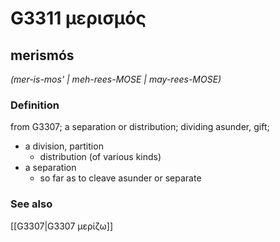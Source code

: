 # G3311 μερισμός

## merismós

_(mer-is-mos' | meh-rees-MOSE | may-rees-MOSE)_

### Definition

from G3307; a separation or distribution; dividing asunder, gift; 

- a division, partition
  - distribution (of various kinds)
- a separation
  - so far as to cleave asunder or separate

### See also

[[G3307|G3307 μερίζω]]
